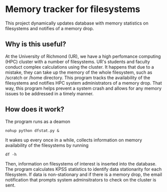 # Memory tracker for filesystems

This project dynamically updates database with memory statistics on filesystems and notifies of a memory drop.

## Why is this useful?

At the University of Richmond (UR), we have a high perfomance computing (HPC) cluster with a number of filesystems. UR's students and faculty conduct complex calculations using the cluster. It happens that due to a mistake, they can take up the memory of the whole filesystem, such as /scratch or /home directory. This program tracks the availability of the filesystems and notifies HPC system administrators of a memory drop. That way, this program helps prevent a system crash and allows for any memory issues to be addressed in a timely manner.

## How does it work?

The program runs as a deamon 

```nohup python dfstat.py &```

It wakes up every once in a while, collects information on memory availability of the filesystems by running

``` df -h ```

Then, information on filesystems of interest is inserted into the database. The program calculates KPSS statistics to identify data stationarity for each filesystem. If data is non-stationary and if there is a memory drop, the email notification that prompts system adminsitrators to check on the cluster is sent.
